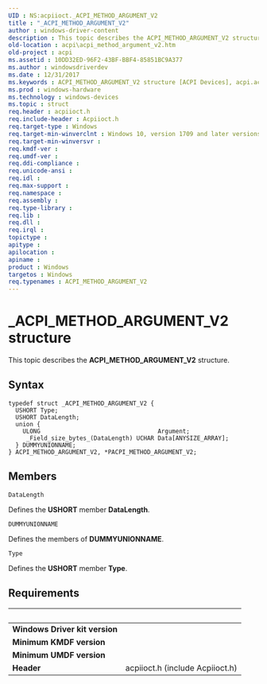 ```yaml
---
UID : NS:acpiioct._ACPI_METHOD_ARGUMENT_V2
title : "_ACPI_METHOD_ARGUMENT_V2"
author : windows-driver-content
description : This topic describes the ACPI_METHOD_ARGUMENT_V2 structure.
old-location : acpi\acpi_method_argument_v2.htm
old-project : acpi
ms.assetid : 10DD32ED-96F2-43BF-BBF4-85851BC9A377
ms.author : windowsdriverdev
ms.date : 12/31/2017
ms.keywords : ACPI_METHOD_ARGUMENT_V2 structure [ACPI Devices], acpi.acpi_method_argument_v2, *PACPI_METHOD_ARGUMENT_V2, acpiioct/PACPI_METHOD_ARGUMENT_V2, _ACPI_METHOD_ARGUMENT_V2, ACPI_METHOD_ARGUMENT_V2, PACPI_METHOD_ARGUMENT_V2 structure pointer [ACPI Devices], PACPI_METHOD_ARGUMENT_V2, acpiioct/ACPI_METHOD_ARGUMENT_V2
ms.prod : windows-hardware
ms.technology : windows-devices
ms.topic : struct
req.header : acpiioct.h
req.include-header : Acpiioct.h
req.target-type : Windows
req.target-min-winverclnt : Windows 10, version 1709 and later versions.
req.target-min-winversvr : 
req.kmdf-ver : 
req.umdf-ver : 
req.ddi-compliance : 
req.unicode-ansi : 
req.idl : 
req.max-support : 
req.namespace : 
req.assembly : 
req.type-library : 
req.lib : 
req.dll : 
req.irql : 
topictype : 
apitype : 
apilocation : 
apiname : 
product : Windows
targetos : Windows
req.typenames : ACPI_METHOD_ARGUMENT_V2
---
```


# _ACPI_METHOD_ARGUMENT_V2 structure
This topic describes the  <b>ACPI_METHOD_ARGUMENT_V2</b> structure.

## Syntax
````
typedef struct _ACPI_METHOD_ARGUMENT_V2 {
  USHORT Type;
  USHORT DataLength;
  union {
    ULONG                                 Argument;
     _Field_size_bytes_(DataLength) UCHAR Data[ANYSIZE_ARRAY];
  } DUMMYUNIONNAME;
} ACPI_METHOD_ARGUMENT_V2, *PACPI_METHOD_ARGUMENT_V2;
````

## Members


`DataLength`

Defines the <b>USHORT</b> member <b>DataLength</b>.

`DUMMYUNIONNAME`

Defines the members of <b>DUMMYUNIONNAME</b>.

`Type`

Defines the <b>USHORT</b> member <b>Type</b>.


## Requirements
| &nbsp; | &nbsp; |
| ---- |:---- |
| **Windows Driver kit version** |  |
| **Minimum KMDF version** |  |
| **Minimum UMDF version** |  |
| **Header** | acpiioct.h (include Acpiioct.h) |